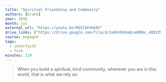 ```yaml
---
title: "Spiritual Friendship and Community"
authors: [brahm]
year: 2016
month: jul
external_url: "https://youtu.be/ROIlbFmhEAY"
drive_links: ["https://drive.google.com/file/d/1x6hY6S0aQcaGM8Gc_dQEVZ9qrOPsYRcE/view?usp=drivesdk"]
course: engaged
tags:
  - interfaith
  - form
minutes: 119
---
```


> When you build a spiritual, kind community, wherever you are in this world, that is what we rely on
